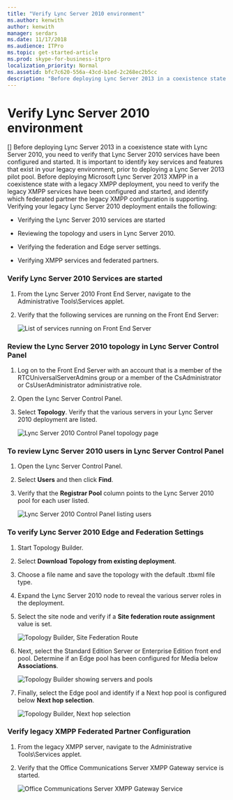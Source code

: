```yaml
---
title: "Verify Lync Server 2010 environment"
ms.author: kenwith
author: kenwith
manager: serdars
ms.date: 11/17/2018
ms.audience: ITPro
ms.topic: get-started-article
ms.prod: skype-for-business-itpro
localization_priority: Normal
ms.assetid: bfc7c620-556a-43cd-b1ed-2c268ec2b5cc
description: "Before deploying Lync Server 2013 in a coexistence state with Lync Server 2010, you need to verify that Lync Server 2010 services have been configured and started. It is important to identify key services and features that exist in your legacy environment, prior to deploying a Lync Server 2013 pilot pool. Before deploying Microsoft Lync Server 2013 XMPP in a coexistence state with a legacy XMPP deployment, you need to verify the legacy XMPP services have been configured and started, and identify which federated partner the legacy XMPP configuration is supporting. Verifying your legacy Lync Server 2010 deployment entails the following:"
---
```


# Verify Lync Server 2010 environment
[]
Before deploying Lync Server 2013 in a coexistence state with Lync Server 2010, you need to verify that Lync Server 2010 services have been configured and started. It is important to identify key services and features that exist in your legacy environment, prior to deploying a Lync Server 2013 pilot pool. Before deploying Microsoft Lync Server 2013 XMPP in a coexistence state with a legacy XMPP deployment, you need to verify the legacy XMPP services have been configured and started, and identify which federated partner the legacy XMPP configuration is supporting. Verifying your legacy Lync Server 2010 deployment entails the following:
  
- Verifying the Lync Server 2010 services are started
    
- Reviewing the topology and users in Lync Server 2010.
    
- Verifying the federation and Edge server settings.
    
- Verifying XMPP services and federated partners.
    
### Verify Lync Server 2010 Services are started

1. From the Lync Server 2010 Front End Server, navigate to the Administrative Tools\Services applet.
    
2. Verify that the following services are running on the Front End Server:
    
     ![List of services running on Front End Server](../../media/migration_lyncserver_config_w14_services.jpg)
  
### Review the Lync Server 2010 topology in Lync Server Control Panel

1. Log on to the Front End Server with an account that is a member of the RTCUniversalServerAdmins group or a member of the CsAdministrator or CsUserAdministrator administrative role.
    
2. Open the Lync Server Control Panel.
    
3. Select **Topology**. Verify that the various servers in your Lync Server 2010 deployment are listed.
    
     ![Lync Server 2010 Control Panel topology page](../../media/migration_lyncserver_2010_topology.JPG)
  
### To review Lync Server 2010 users in Lync Server Control Panel

1. Open the Lync Server Control Panel.
    
2. Select **Users** and then click **Find**.
    
3. Verify that the **Registrar Pool** column points to the Lync Server 2010 pool for each user listed. 
    
     ![Lync Server 2010 Control Panel listing users](../../media/migration_lyncserver_2010_allusers.JPG)
  
### To verify Lync Server 2010 Edge and Federation Settings

1. Start Topology Builder.
    
2. Select **Download Topology from existing deployment**.
    
3. Choose a file name and save the topology with the default .tbxml file type.
    
4. Expand the Lync Server 2010 node to reveal the various server roles in the deployment.
    
5. Select the site node and verify if a **Site federation route assignment** value is set. 
    
     ![Topology Builder, Site Federation Route](../../media/migration_lyncserver_w14_federation.jpg)
  
6. Next, select the Standard Edition Server or Enterprise Edition front end pool. Determine if an Edge pool has been configured for Media below **Associations**. 
    
     ![Topology Builder showing servers and pools](../../media/migration_lyncserver_w14_edgepool_media.jpg)
  
7. Finally, select the Edge pool and identify if a Next hop pool is configured below **Next hop selection**.
    
     ![Topology Builder, Next hop selection](../../media/migration_lyncserver_w14_nexthop.jpg)
  
### Verify legacy XMPP Federated Partner Configuration

1. From the legacy XMPP server, navigate to the Administrative Tools\Services applet.
    
2. Verify that the Office Communications Server XMPP Gateway service is started. 
    
     ![Office Communications Server XMPP Gateway Service](../../media/migration_lyncserver_15_xmpp_legacyservicesstarted.JPG)
  

